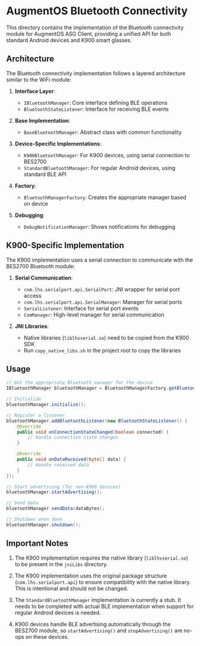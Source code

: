 # AugmentOS Bluetooth Connectivity

This directory contains the implementation of the Bluetooth connectivity module for AugmentOS ASG Client, providing a unified API for both standard Android devices and K900 smart glasses.

## Architecture

The Bluetooth connectivity implementation follows a layered architecture similar to the WiFi module:

1. **Interface Layer**: 
   - `IBluetoothManager`: Core interface defining BLE operations
   - `BluetoothStateListener`: Interface for receiving BLE events

2. **Base Implementation**: 
   - `BaseBluetoothManager`: Abstract class with common functionality

3. **Device-Specific Implementations**:
   - `K900BluetoothManager`: For K900 devices, using serial connection to BES2700
   - `StandardBluetoothManager`: For regular Android devices, using standard BLE API

4. **Factory**:
   - `BluetoothManagerFactory`: Creates the appropriate manager based on device

5. **Debugging**:
   - `DebugNotificationManager`: Shows notifications for debugging

## K900-Specific Implementation

The K900 implementation uses a serial connection to communicate with the BES2700 Bluetooth module:

1. **Serial Communication**:
   - `com.lhs.serialport.api.SerialPort`: JNI wrapper for serial port access
   - `com.lhs.serialport.api.SerialManager`: Manager for serial ports
   - `SerialListener`: Interface for serial port events
   - `ComManager`: High-level manager for serial communication

2. **JNI Libraries**:
   - Native libraries (`liblhsserial.so`) need to be copied from the K900 SDK
   - Run `copy_native_libs.sh` in the project root to copy the libraries

## Usage

```java
// Get the appropriate Bluetooth manager for the device
IBluetoothManager bluetoothManager = BluetoothManagerFactory.getBluetoothManager(context);

// Initialize
bluetoothManager.initialize();

// Register a listener
bluetoothManager.addBluetoothListener(new BluetoothStateListener() {
    @Override
    public void onConnectionStateChanged(boolean connected) {
        // Handle connection state changes
    }

    @Override
    public void onDataReceived(byte[] data) {
        // Handle received data
    }
});

// Start advertising (for non-K900 devices)
bluetoothManager.startAdvertising();

// Send data
bluetoothManager.sendData(dataBytes);

// Shutdown when done
bluetoothManager.shutdown();
```

## Important Notes

1. The K900 implementation requires the native library (`liblhsserial.so`) to be present in the `jniLibs` directory.

2. The K900 implementation uses the original package structure (`com.lhs.serialport.api`) to ensure compatibility with the native library. This is intentional and should not be changed.

3. The `StandardBluetoothManager` implementation is currently a stub. It needs to be completed with actual BLE implementation when support for regular Android devices is needed.

4. K900 devices handle BLE advertising automatically through the BES2700 module, so `startAdvertising()` and `stopAdvertising()` are no-ops on these devices.
